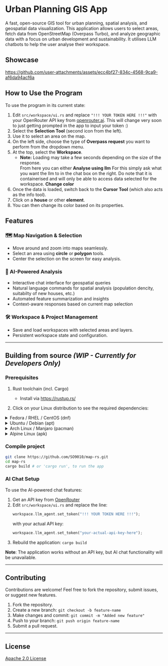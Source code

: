 # **Urban Planning GIS App**  
A fast, open-source GIS tool for urban planning, spatial analysis, and geospatial data visualization. This application allows users to select areas, fetch data from OpenStreetMap (Overpass Turbo), and analyze geographic data with a focus on urban development and sustainability. It utilises LLM chatbots to help the user analyse their workspace.

## Showcase
https://github.com/user-attachments/assets/ecc4bf27-834c-4568-9ca9-af6da94acf6a

## How to Use the Program

To use the program in its current state:
1. Edit `src/workspace/ui.rs` and replace `"!!! YOUR TOKEN HERE !!!"` with your OpenRouter API key from [openrouter.ai](https://openrouter.ai/api). This will change very soon to just getting prompted in the app to input your token :)
2. Select the **Selection Tool** (second icon from the left).  
3. Use it to select an area on the map.  
4. On the left side, choose the type of **Overpass request** you want to perform from the dropdown menu.  
5. At the top, select the **Workspace**.  
   - **Note:** Loading may take a few seconds depending on the size of the response.  
From here you can either
**Analyse using llm**
For this simply ask what you want the llm to in the chat box on the right. Do note that it is containerised and will only be able to access data selected for the workspace.
**Change color**
6. Once the data is loaded, switch back to the **Cursor Tool** (which also acts as the info tool).
7. Click on a **house** or other **element**.  
8. You can then change its color based on its properties.

## **Features**  
### **🗺️ Map Navigation & Selection**  
- Move around and zoom into maps seamlessly.  
- Select an area using **circle** or **polygon** tools.  
- Center the selection on the screen for easy analysis.  

### **🤖 AI-Powered Analysis**
- Interactive chat interface for geospatial queries
- Natural language commands for spatial analysis (population dencity, suitabilty of new houses, etc.)
- Automated feature summarization and insights
- Context-aware responses based on current map selection

### **🛠️ Workspace & Project Management**
- Save and load workspaces with selected areas and layers.  
- Persistent workspace state and configuration.

---

## **Building from source** *(WIP - Currently for Developers Only)*  
### **Prerequisites**
1. Rust toolchain (incl. Cargo)
   - Install via https://rustup.rs/

2. Click on your Linux distribution to see the required dependencies:

<details>
  <summary>Fedora / RHEL / CentOS (dnf)</summary>

```bash
sudo dnf install alsa-lib-devel libudev-devel fontconfig-devel protobuf-compiler
```

</details> <details> <summary>Ubuntu / Debian (apt)</summary>

```bash
sudo apt install libasound2-dev libudev-dev libfontconfig1-dev protobuf-compiler
```

</details> <details> <summary>Arch Linux / Manjaro (pacman)</summary>

```bash
sudo pacman -S alsa-lib libudev fontconfig protobuf
```

</details> <details> <summary>Alpine Linux (apk)</summary>

```bash
sudo apk add alsa-lib-dev eudev-dev fontconfig-dev protobuf-dev protobuf
```

</details>

### **Compile project**  
```sh
git clone https://github.com/SO9010/map-rs.git
cd map-rs
cargo build # or 'cargo run', to run the app
```

### **AI Chat Setup**
To use the AI-powered chat features:

1. Get an API key from [OpenRouter](https://openrouter.ai/)
2. Edit `src/workspace/ui.rs` and replace the line:
   ```rust
   workspace.llm_agent.set_token("!!! YOUR TOKEN HERE !!!");
   ```
   with your actual API key:
   ```rust
   workspace.llm_agent.set_token("your-actual-api-key-here");
   ```
3. Rebuild the application: `cargo build`

**Note**: The application works without an API key, but AI chat functionality will be unavailable.

---

## **Contributing**  
Contributions are welcome! Feel free to fork the repository, submit issues, or suggest new features.  

1. Fork the repository.  
2. Create a new branch: `git checkout -b feature-name`  
3. Make changes and commit: `git commit -m "Added new feature"`  
4. Push to your branch: `git push origin feature-name`  
5. Submit a pull request.  

---

## **License**  
[Apache 2.0 License](LICENSE)
